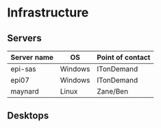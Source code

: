 # Infrastructure

## Servers
Server name  | OS            | Point of contact
------------ | ------------- | ------------
epi-sas      | Windows       | ITonDemand
epi07        | Windows       | ITonDemand
maynard      | Linux         | Zane/Ben

## Desktops
 